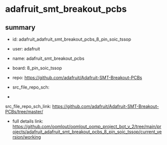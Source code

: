 # adafruit_smt_breakout_pcbs
 
## summary 
* id: adafruit_adafruit_smt_breakout_pcbs_8_pin_soic_tssop
* user: adafruit
* name: adafruit_smt_breakout_pcbs
* board: 8_pin_soic_tssop
* repo: https://github.com/adafruit/Adafruit-SMT-Breakout-PCBs



* src_file_repo_sch: 
*
 src_file_repo_sch_link: https://github.com/adafruit/Adafruit-SMT-Breakout-PCBs/tree/master/
* full details link: https://github.com/oomlout/oomlout_oomp_project_bot_v_2/tree/main/projects/adafruit_adafruit_smt_breakout_pcbs_8_pin_soic_tssop/current_version/working  






